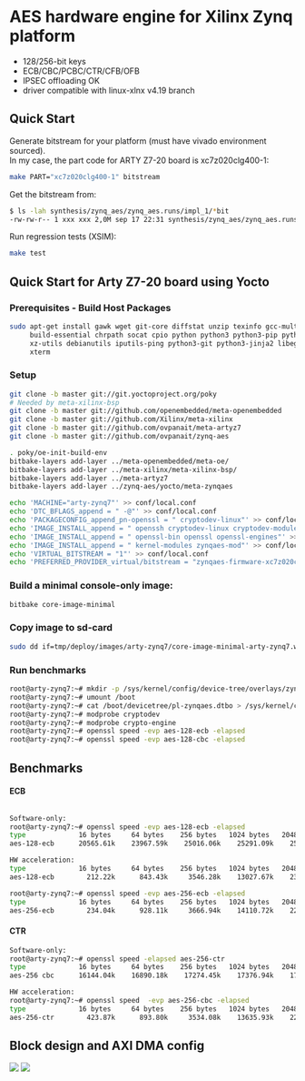 # AES hardware engine for Xilinx Zynq platform

- 128/256-bit keys
- ECB/CBC/PCBC/CTR/CFB/OFB
- IPSEC offloading OK
- driver compatible with linux-xlnx v4.19 branch

## Quick Start
Generate bitstream for your platform (must have vivado environment sourced).  
In my case, the part code for ARTY Z7-20 board is xc7z020clg400-1:  
```sh
make PART="xc7z020clg400-1" bitstream
```
Get the bitstream from:
```sh
$ ls -lah synthesis/zynq_aes/zynq_aes.runs/impl_1/*bit
-rw-rw-r-- 1 xxx xxx 2,0M sep 17 22:31 synthesis/zynq_aes/zynq_aes.runs/impl_1/zynq_aes_bd_wrapper.bit
```
Run regression tests (XSIM):
```sh
make test
```

## Quick Start for Arty Z7-20 board using Yocto

### Prerequisites - Build Host Packages
```sh
sudo apt-get install gawk wget git-core diffstat unzip texinfo gcc-multilib \
     build-essential chrpath socat cpio python python3 python3-pip python3-pexpect \
     xz-utils debianutils iputils-ping python3-git python3-jinja2 libegl1-mesa libsdl1.2-dev \
     xterm
```

### Setup
```sh
git clone -b master git://git.yoctoproject.org/poky
# Needed by meta-xilinx-bsp
git clone -b master git://github.com/openembedded/meta-openembedded
git clone -b master git://github.com/Xilinx/meta-xilinx
git clone -b master git://github.com/ovpanait/meta-artyz7
git clone -b master git://github.com/ovpanait/zynq-aes

. poky/oe-init-build-env
bitbake-layers add-layer ../meta-openembedded/meta-oe/
bitbake-layers add-layer ../meta-xilinx/meta-xilinx-bsp/
bitbake-layers add-layer ../meta-artyz7
bitbake-layers add-layer ../zynq-aes/yocto/meta-zynqaes

echo 'MACHINE="arty-zynq7"' >> conf/local.conf
echo 'DTC_BFLAGS_append = " -@"' >> conf/local.conf
echo 'PACKAGECONFIG_append_pn-openssl = " cryptodev-linux"' >> conf/local.conf
echo 'IMAGE_INSTALL_append = " openssh cryptodev-linux cryptodev-module cryptodev-tests"' >> conf/local.conf
echo 'IMAGE_INSTALL_append = " openssl-bin openssl openssl-engines"' >> conf/local.conf
echo 'IMAGE_INSTALL_append = " kernel-modules zynqaes-mod"' >> conf/local.conf
echo 'VIRTUAL_BITSTREAM = "1"' >> conf/local.conf
echo 'PREFERRED_PROVIDER_virtual/bitstream = "zynqaes-firmware-xc7z020clg400-1"' >> conf/local.conf
```

### Build a minimal console-only image:
```sh
bitbake core-image-minimal
```

### Copy image to sd-card
```sh
sudo dd if=tmp/deploy/images/arty-zynq7/core-image-minimal-arty-zynq7.wic of=/dev/mmcblkX bs=4M iflag=fullblock oflag=direct conv=fsync status=progress
```

### Run benchmarks
```sh
root@arty-zynq7:~# mkdir -p /sys/kernel/config/device-tree/overlays/zynqaes
root@arty-zynq7:~# umount /boot
root@arty-zynq7:~# cat /boot/devicetree/pl-zynqaes.dtbo > /sys/kernel/config/device-tree/overlays/zynqaes/dtbo
root@arty-zynq7:~# modprobe cryptodev
root@arty-zynq7:~# modprobe crypto-engine
root@arty-zynq7:~# openssl speed -evp aes-128-ecb -elapsed
root@arty-zynq7:~# openssl speed -evp aes-128-cbc -elapsed
```

## Benchmarks
#### ECB
```sh

Software-only:
root@arty-zynq7:~# openssl speed -evp aes-128-ecb -elapsed
type             16 bytes     64 bytes    256 bytes   1024 bytes   2048 bytes   4096 bytes   8192 bytes  16384 bytes  32768 bytes  65536 bytes
aes-128-ecb      20565.61k    23967.59k    25016.06k    25291.09k    25331.03k    25340.59k    25329.66k    25285.97k    24958.29k    24226.47k

HW acceleration:
type             16 bytes     64 bytes    256 bytes   1024 bytes   2048 bytes   4096 bytes   8192 bytes  16384 bytes  32768 bytes  65536 bytes
aes-128-ecb        212.22k      843.43k     3546.28k    13027.67k    23939.68k    35828.36k    47195.78k    56138.49k    62379.75k    65688.92k

root@arty-zynq7:~# openssl speed -evp aes-256-ecb -elapsed
type             16 bytes     64 bytes    256 bytes   1024 bytes   2048 bytes   4096 bytes   8192 bytes  16384 bytes  32768 bytes  65536 bytes
aes-256-ecb        234.04k      928.11k     3666.94k    14110.72k    22911.66k    32818.52k    41937.58k    49327.35k    53974.05k    56615.21
```

#### CTR
```sh
Software-only:
root@arty-zynq7:~# openssl speed -elapsed aes-256-ctr            
type             16 bytes     64 bytes    256 bytes   1024 bytes   2048 bytes   4096 bytes   8192 bytes  16384 bytes  32768 bytes  65536 bytes
aes-256 cbc      16144.04k    16890.18k    17274.45k    17376.94k    17436.67k    17417.56k    17479.00k    17569.11k    17651.03k    17629.18k

HW acceleration:
root@arty-zynq7:~# openssl speed  -evp aes-256-cbc -elapsed
type             16 bytes     64 bytes    256 bytes   1024 bytes   2048 bytes   4096 bytes   8192 bytes  16384 bytes  32768 bytes  65536 bytes
aes-256-ctr        423.87k      893.80k     3534.08k    13635.93k    22278.14k    32269.65k    41446.06k    48873.47k    53630.29k    56527.54k
```
## Block design and AXI DMA config

![](https://github.com/ovpanait/zynq-aes/blob/master/block_design.png)
![](https://github.com/ovpanait/zynq-aes/blob/master/axi_dma.png)
